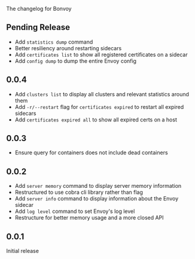 The changelog for Bonvoy

## Pending Release

* Add `statistics dump` command
* Better resiliency around restarting sidecars
* Add `certificates list` to show all registered certificates on a sidecar
* Add `config dump` to dump the entire Envoy config

## 0.0.4

* Add `clusters list` to display all clusters and relevant statistics around them
* Add `-r/--restart` flag for `certificates expired` to restart all expired sidecars
* Add `certificates expired all` to show all expired certs on a host

## 0.0.3

* Ensure query for containers does not include dead containers

## 0.0.2

* Add `server memory` command to display server memory information
* Restructured to use cobra cli library rather than flag
* Add `server info` command to display information about the Envoy sidecar
* Add `log level` command to set Envoy's log level
* Restructure for better memory usage and a more closed API

## 0.0.1

Initial release